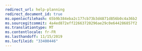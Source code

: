 ```yaml
---
redirect_url: help-planning
redirect_document_id: true
ms.openlocfilehash: 65b9b384eba2c177cb73b3d4871d856b0c4a36b2
ms.sourcegitcommit: 4a4ed872eff22663720296ae29c0e644286857f2
ms.translationtype: MT
ms.contentlocale: fr-FR
ms.lasthandoff: 11/15/2019
ms.locfileid: "33400446"
---
```

